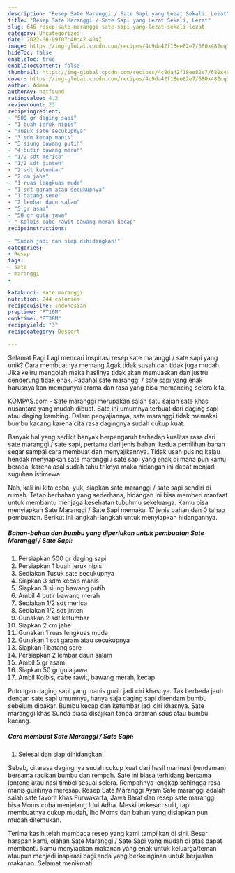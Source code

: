 ```yaml
---
description: "Resep Sate Maranggi / Sate Sapi yang Lezat Sekali, Lezat"
title: "Resep Sate Maranggi / Sate Sapi yang Lezat Sekali, Lezat"
slug: 646-resep-sate-maranggi-sate-sapi-yang-lezat-sekali-lezat
category: Uncategorized
date: 2022-06-09T07:40:42.404Z
image: https://img-global.cpcdn.com/recipes/4c9da42f18ee82e7/680x482cq70/sate-maranggi-sate-sapi-foto-resep-utama.jpg
hideToc: false
enableToc: true
enableTocContent: false
thumbnail: https://img-global.cpcdn.com/recipes/4c9da42f18ee82e7/680x482cq70/sate-maranggi-sate-sapi-foto-resep-utama.jpg
cover: https://img-global.cpcdn.com/recipes/4c9da42f18ee82e7/680x482cq70/sate-maranggi-sate-sapi-foto-resep-utama.jpg
author: Admin
authorAv: notfound
ratingvalue: 4.2
reviewcount: 23
recipeingredient:
- "500 gr daging sapi"
- "1 buah jeruk nipis"
- "Tusuk sate secukupnya"
- "3 sdm kecap manis"
- "3 siung bawang putih"
- "4 butir bawang merah"
- "1/2 sdt merica"
- "1/2 sdt jinten"
- "2 sdt ketumbar"
- "2 cm jahe"
- "1 ruas lengkuas muda"
- "1 sdt garam atau secukupnya"
- "1 batang sere"
- "2 lembar daun salam"
- "5 gr asam"
- "50 gr gula jawa"
- " Kolbis cabe rawit bawang merah kecap"
recipeinstructions:

- "Sudah jadi dan siap dihidangkan!"
categories:
- Resep
tags:
- sate
- maranggi
- 

katakunci: sate maranggi  
nutrition: 244 calories
recipecuisine: Indonesian
preptime: "PT16M"
cooktime: "PT38M"
recipeyield: "3"
recipecategory: Dessert

---
```



Selamat Pagi Lagi mencari inspirasi resep sate maranggi / sate sapi yang unik? Cara membuatnya memang Agak tidak susah dan tidak juga mudah. Jika keliru mengolah maka hasilnya tidak akan memuaskan dan justru cenderung tidak enak. Padahal sate maranggi / sate sapi yang enak harusnya kan mempunyai aroma dan rasa yang bisa memancing selera kita.


KOMPAS.com - Sate maranggi merupakan salah satu sajian sate khas nusantara yang mudah dibuat. Sate ini umumnya terbuat dari daging sapi atau daging kambing. Dalam penyajiannya, sate maranggi tidak memakai bumbu kacang karena cita rasa dagingnya sudah cukup kuat.

Banyak hal yang sedikit banyak berpengaruh terhadap kualitas rasa dari sate maranggi / sate sapi, pertama dari jenis bahan, kedua pemilihan bahan segar sampai cara membuat dan menyajikannya. Tidak usah pusing kalau hendak menyiapkan sate maranggi / sate sapi yang enak di mana pun kamu berada, karena asal sudah tahu triknya maka hidangan ini dapat menjadi suguhan istimewa.


Nah, kali ini kita coba, yuk, siapkan sate maranggi / sate sapi sendiri di rumah. Tetap berbahan yang sederhana, hidangan ini bisa memberi manfaat untuk membantu menjaga kesehatan tubuhmu sekeluarga. Kamu bisa menyiapkan Sate Maranggi / Sate Sapi memakai 17 jenis bahan dan 0 tahap pembuatan. Berikut ini langkah-langkah untuk menyiapkan hidangannya.

<!--inarticleads1-->

##### Bahan-bahan dan bumbu yang diperlukan untuk pembuatan Sate Maranggi / Sate Sapi:

1. Persiapkan 500 gr daging sapi
1. Persiapkan 1 buah jeruk nipis
1. Sediakan Tusuk sate secukupnya
1. Siapkan 3 sdm kecap manis
1. Siapkan 3 siung bawang putih
1. Ambil 4 butir bawang merah
1. Sediakan 1/2 sdt merica
1. Sediakan 1/2 sdt jinten
1. Gunakan 2 sdt ketumbar
1. Siapkan 2 cm jahe
1. Gunakan 1 ruas lengkuas muda
1. Gunakan 1 sdt garam atau secukupnya
1. Siapkan 1 batang sere
1. Persiapkan 2 lembar daun salam
1. Ambil 5 gr asam
1. Siapkan 50 gr gula jawa
1. Ambil  Kolbis, cabe rawit, bawang merah, kecap


Potongan daging sapi yang manis gurih jadi ciri khasnya. Tak berbeda jauh dengan sate sapi umumnya, hanya saja daging sapi direndam bumbu sebelum dibakar. Bumbu kecap dan ketumbar jadi ciri khasnya. Sate maranggi khas Sunda biasa disajikan tanpa siraman saus atau bumbu kacang. 

<!--inarticleads2-->

##### Cara membuat Sate Maranggi / Sate Sapi:


1. Selesai dan siap dihidangkan!

Sebab, citarasa dagingnya sudah cukup kuat dari hasil marinasi (rendaman) bersama racikan bumbu dan rempah. Sate ini biasa terhidang bersama lontong atau nasi timbel sesuai selera. Rempahnya lengkap sehingga rasa manis gurihnya meresap. Resep Sate Maranggi Ayam Sate maranggi adalah salah sate favorit khas Purwakarta, Jawa Barat dan resep sate maranggi bisa Moms coba menjelang Idul Adha. Meski terkesan sulit, tapi membuatnya cukup mudah, lho Moms dan bahan yang disiapkan pun mudah ditemukan. 

Terima kasih telah membaca resep yang kami tampilkan di sini. Besar harapan kami, olahan Sate Maranggi / Sate Sapi yang mudah di atas dapat membantu kamu menyiapkan makanan yang enak untuk keluarga/teman ataupun menjadi inspirasi bagi anda yang berkeinginan untuk berjualan makanan. Selamat menikmati
